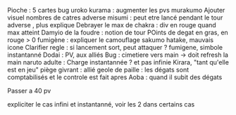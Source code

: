 Pioche : 5 cartes
bug uroko kurama : augmenter les pvs
murakumo 
Ajouter visuel nombres de catres adverse
misumi : peut etre lancé pendant le tour adverse , plus explique
Debrayer le max de chakra : div en rouge quand max atteint
Damyio de la foudre : notion de tour
POints de degat en gras, en rouge > 0
fumigène : expliquer le camouflage
sakumo hatake, mauvais icone
Clarifier regle : si lancement sort, peut attaquer ?
fumigene, simbole instantanné
Dodai : PV, aux alliés
Bug : cimetiere vers main -> doit refresh la main
naruto adulte : Charge instantannée ? et pas infinie
Kirara, "tant qu'elle est en jeu"
piège givrant : allié
geole de paille : les dégats sont comptabilisés et le controle est fait apres
Aoba : quand il subit des dégats



Passer a 40 pv

expliciter le cas infini et instantanné, voir les 2 dans certains cas
